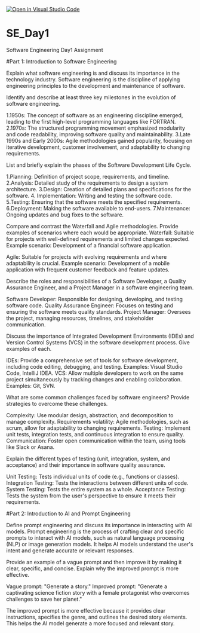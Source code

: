 [![Open in Visual Studio Code](https://classroom.github.com/assets/open-in-vscode-2e0aaae1b6195c2367325f4f02e2d04e9abb55f0b24a779b69b11b9e10269abc.svg)](https://classroom.github.com/online_ide?assignment_repo_id=18376712&assignment_repo_type=AssignmentRepo)
# SE_Day1
Software Engineering Day1 Assignment


#Part 1: Introduction to Software Engineering

Explain what software engineering is and discuss its importance in the technology industry.
Software engineering is the discipline of applying engineering principles to the development and maintenance of software.



Identify and describe at least three key milestones in the evolution of software engineering.

  1.1950s: The concept of software as an engineering discipline emerged, leading to the first high-level programming languages like FORTRAN.
  2.1970s: The structured programming movement emphasized modularity and code readability, improving software quality and maintainability.
  3.Late 1990s and Early 2000s: Agile methodologies gained popularity, focusing on iterative development, customer involvement, and adaptability to changing requirements.



List and briefly explain the phases of the Software Development Life Cycle.

  1.Planning: Definition of project scope, requirements, and timeline.
  2.Analysis: Detailed study of the requirements to design a system architecture.
  3.Design: Creation of detailed plans and specifications for the software.
  4. Implementation: Writing and testing the software code.
  5.Testing: Ensuring that the software meets the specified requirements.
  6.Deployment: Making the software available to end-users.
  7.Maintenance: Ongoing updates and bug fixes to the software.


Compare and contrast the Waterfall and Agile methodologies. Provide examples of scenarios where each would be appropriate.
Waterfall: Suitable for projects with well-defined requirements and limited changes expected. Example scenario: Development of a financial software application.

Agile: Suitable for projects with evolving requirements and where adaptability is crucial. Example scenario: Development of a mobile application with frequent customer feedback and feature updates.


Describe the roles and responsibilities of a Software Developer, a Quality Assurance Engineer, and a Project Manager in a software engineering team.

   Software Developer: Responsible for designing, developing, and testing software code.
   Quality Assurance Engineer: Focuses on testing and ensuring the software meets quality standards.
   Project Manager: Oversees the project, managing resources, timelines, and stakeholder communication.



Discuss the importance of Integrated Development Environments (IDEs) and Version Control Systems (VCS) in the software development process. Give examples of each.

   IDEs: Provide a comprehensive set of tools for software development, including code editing, debugging, and testing. Examples: Visual Studio Code, IntelliJ IDEA.
   VCS: Allow multiple developers to work on the same project simultaneously by tracking changes and enabling collaboration. Examples: Git, SVN.


What are some common challenges faced by software engineers? Provide strategies to overcome these challenges.

   Complexity: Use modular design, abstraction, and decomposition to manage complexity.
   Requirements volatility: Agile methodologies, such as scrum, allow for adaptability to changing requirements.
   Testing: Implement unit tests, integration tests, and continuous integration to ensure quality.
   Communication: Foster open communication within the team, using tools like Slack or Asana.



Explain the different types of testing (unit, integration, system, and acceptance) and their importance in software quality assurance.

   Unit Testing: Tests individual units of code (e.g., functions or classes).
   Integration Testing: Tests the interactions between different units of code.
   System Testing: Tests the entire system as a whole.
   Acceptance Testing: Tests the system from the user's perspective to ensure it meets their requirements.



#Part 2: Introduction to AI and Prompt Engineering


Define prompt engineering and discuss its importance in interacting with AI models.
Prompt engineering is the process of crafting clear and specific prompts to interact with AI models, such as natural language processing (NLP) or image generation models. It helps AI models understand the user's intent and generate accurate or relevant responses.


Provide an example of a vague prompt and then improve it by making it clear, specific, and concise. Explain why the improved prompt is more effective.

   Vague prompt: "Generate a story."
   Improved prompt: "Generate a captivating science fiction story with a female protagonist who overcomes challenges to save her planet."

The improved prompt is more effective because it provides clear instructions, specifies the genre, and outlines the desired story elements. This helps the AI model generate a more focused and relevant story.
